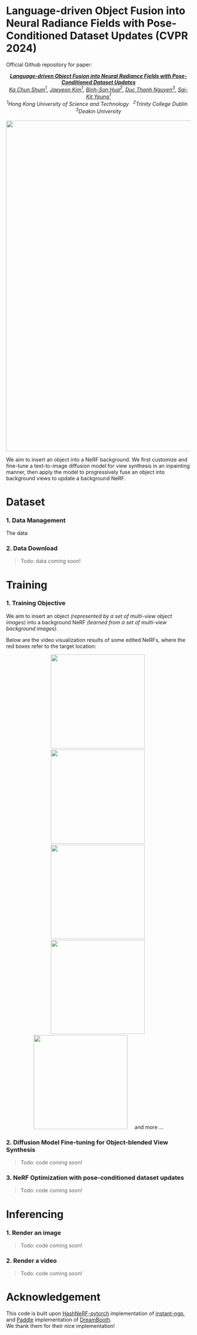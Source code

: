 # Language-driven Object Fusion into Neural Radiance Fields with Pose-Conditioned Dataset Updates (CVPR 2024)
Official Github repository for paper:
<p align="center">
  <a href="https://arxiv.org/abs/2309.11281"><i><b>Language-driven Object Fusion into Neural Radiance Fields with Pose-Conditioned Dataset Updates</b></i></a>
<br>
  <a href="https://scholar.google.com/citations?user=LAUhTjAAAAAJ"><i>Ka Chun Shum<sup>1</sup></i></a>, 
  <a href="https://ja-yeon-kim.github.io/"><i>Jaeyeon Kim<sup>1</sup></i></a>, 
  <a href="https://sonhua.github.io/"><i>Binh-Son Hua<sup>2</sup></i></a>, 
  <a href="https://ducthanhnguyen.weebly.com/"><i>Duc Thanh Nguyen<sup>3</sup></i></a>, 
  <a href="https://saikit.org/index.html"><i>Sai-Kit Yeung<sup>1</sup></i></a>
<br>
  <i><sup>1</sup>Hong Kong University of Science and Technology</i>&nbsp&nbsp <i><sup>2</sup>Trinity College Dublin</i>&nbsp&nbsp <i><sup>3</sup>Deakin University</i>
<br>
<br>
  <img width="900" src="https://github.com/kcshum/pose-conditioned-NeRF-object-fusion/assets/41816098/52277184-576a-440a-a969-09597ead7b38">
<br>
</p>
We aim to insert an object into a NeRF background. 
We first customize and fine-tune a text-to-image diffusion model for view synthesis in an inpainting manner, then apply the model to progressively fuse an object into background views to update a background NeRF.



# Dataset
### 1. Data Management
The data 

### 2. Data Download
> Todo: data coming soon!



# Training
### 1. Training Objective
We aim to insert an object *(represented by a set of multi-view object images)* into a background NeRF *(learned from a set of multi-view background images)*.

Below are the video visualization results of some edited NeRFs, where the red boxes refer to the target location:

<p align="center">
  <img width="256" src="https://github.com/kcshum/pose-conditioned-NeRF-object-fusion/assets/41816098/bfd0d8f2-8533-4e7c-90e6-f992f738ee7e">&nbsp
  <img width="256" src="https://github.com/kcshum/pose-conditioned-NeRF-object-fusion/assets/41816098/bfd0d8f2-8533-4e7c-90e6-f992f738ee7e">&nbsp
  <img width="256" src="https://github.com/kcshum/pose-conditioned-NeRF-object-fusion/assets/41816098/bfd0d8f2-8533-4e7c-90e6-f992f738ee7e">&nbsp
<br>
  <img width="256" src="https://github.com/kcshum/pose-conditioned-NeRF-object-fusion/assets/41816098/bfd0d8f2-8533-4e7c-90e6-f992f738ee7e">&nbsp
  <img width="256" src="https://github.com/kcshum/pose-conditioned-NeRF-object-fusion/assets/41816098/bfd0d8f2-8533-4e7c-90e6-f992f738ee7e">&nbsp
  &nbsp&nbsp and more ...
</p>


### 2. Diffusion Model Fine-tuning for Object-blended View Synthesis
> Todo: code coming soon!

### 3. NeRF Optimization with pose-conditioned dataset updates
> Todo: code coming soon!



# Inferencing
### 1. Render an image
> Todo: code coming soon!

### 2. Render a video
> Todo: code coming soon!



# Acknowledgement
This code is built upon [HashNeRF-pytorch](https://github.com/yashbhalgat/HashNeRF-pytorch) implementation of [instant-ngp](https://nvlabs.github.io/instant-ngp/), and [Paddle](https://github.com/PaddlePaddle/Paddle) implementation of [DreamBooth](https://dreambooth.github.io/). 
<br>
We thank them for their nice implementation!
